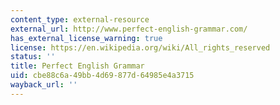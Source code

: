 ```yaml
---
content_type: external-resource
external_url: http://www.perfect-english-grammar.com/
has_external_license_warning: true
license: https://en.wikipedia.org/wiki/All_rights_reserved
status: ''
title: Perfect English Grammar
uid: cbe88c6a-49bb-4d69-877d-64985e4a3715
wayback_url: ''
---
```

